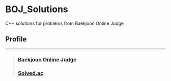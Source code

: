 # BOJ_Solutions
C++ solutions for problems from Baekjoon Online Judge

## Profile
- - -
> ### [Baekjoon Online Judge](https://www.acmicpc.net/user/9300gs)
> ### [Solved.ac](https://solved.ac/profile/9300gs)